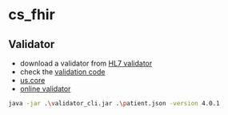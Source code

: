 # cs_fhir

## Validator
- download a validator from [HL7 validator](https://hl7.org/fhir/validator/)
- check the [validation code](https://hl7.org/fhir/R4/validation.html)
- [us.core](https://www.hl7.org/fhir/us/core/StructureDefinition-us-core-patient.html)
- [online validator](https://inferno.healthit.gov/validator/)

```sh
java -jar .\validator_cli.jar .\patient.json -version 4.0.1
```
